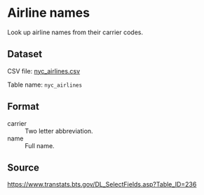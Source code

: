 # Airline names

Look up airline names from their carrier codes.

## Dataset

CSV file: [nyc_airlines.csv](../data/nyc_airlines.csv)

Table name: `nyc_airlines`

## Format

<dl>
  <dt>carrier</dt>
  <dd>Two letter abbreviation.</dd>
  <dt>name</dt>
  <dd>Full name.</dd>
</dl>

## Source

https://www.transtats.bts.gov/DL_SelectFields.asp?Table_ID=236
